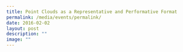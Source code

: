 ```yaml
---
title: Point Clouds as a Representative and Performative Format
permalink: /media/events/permalink/
date: 2016-02-02
layout: post
description: ""
image: ""
---
```

